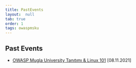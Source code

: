 ```yaml
---
title: PastEvents
layout:  null
tab: true
order: 1
tags: owaspmsku
---
```


## Past Events

- [OWASP Mugla University Tanıtımı & Linux 101](https://www.meetup.com/owasp-mugla-university-student-chapter/events/281867151/) [08.11.2021]
